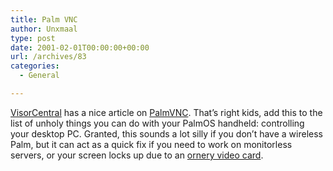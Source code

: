 ```yaml
---
title: Palm VNC
author: Unxmaal
type: post
date: 2001-02-01T00:00:00+00:00
url: /archives/83
categories:
  - General

---
```

[VisorCentral][1] has a nice article on <A HREF="http://www.visorcentral.com/page/0-6-81-1-6.htm">PalmVNC</A>. That&#8217;s right kids, add this to the list of unholy things you can do with your PalmOS handheld: controlling your desktop PC. Granted, this sounds a lot silly if you don&#8217;t have a wireless Palm, but it can act as a quick fix if you need to work on monitorless servers, or your screen locks up due to an [ornery video card][2].

 [1]: http://www.visorcentral.com/
 [2]: http://unxmaal.com/?archives/00000075.htm